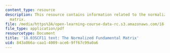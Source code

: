 ```yaml
---
content_type: resource
description: This resource contains information related to the normalized fundamental
  matrix.
file: /media/https%3A/open-learning-course-data-rc.s3.amazonaws.com/18-03sc-differential-equations-fall-2011/843a866acaa14009ace69ff67c99a0a6_MIT18_03SCF11_s35_6text.pdf
file_type: application/pdf
resourcetype: Document
title: '18.03SCF11 text: The Normalized Fundamental Matrix'
uid: 843a866a-caa1-4009-ace6-9ff67c99a0a6
---
```

